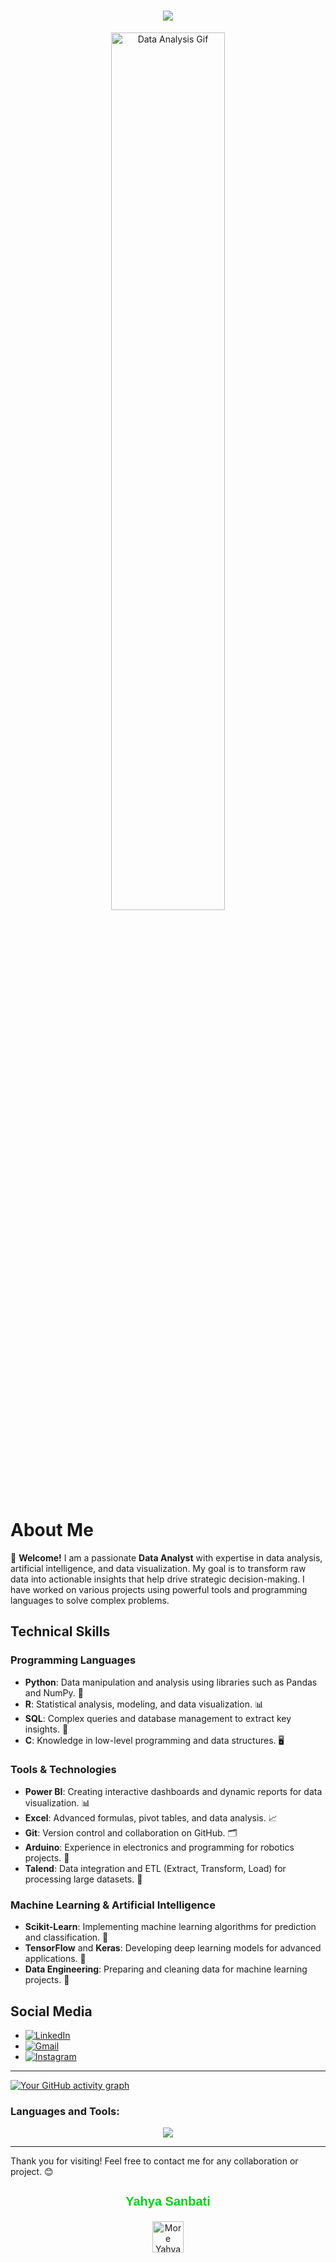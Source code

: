 <h1 align="center">
    <img src="https://readme-typing-svg.herokuapp.com/?font=Righteous&size=35&color=00D310&center=true&vCenter=true&width=500&height=70&duration=4000&pause=1000&lines=Hi+There!+👋;+I'm+Yahya+Sanbati;" />
</h1>

<p align="center">
  <img src="https://giffiles.alphacoders.com/362/36249.gif" alt="Data Analysis Gif" width="60%" />
</p>

# About Me

👋 **Welcome!** I am a passionate **Data Analyst** with expertise in data analysis, artificial intelligence, and data visualization. My goal is to transform raw data into actionable insights that help drive strategic decision-making. I have worked on various projects using powerful tools and programming languages to solve complex problems.

## Technical Skills

### Programming Languages
- **Python**: Data manipulation and analysis using libraries such as Pandas and NumPy. 🐍
- **R**: Statistical analysis, modeling, and data visualization. 📊
- **SQL**: Complex queries and database management to extract key insights. 💾
- **C**: Knowledge in low-level programming and data structures. 🖥️

### Tools & Technologies
- **Power BI**: Creating interactive dashboards and dynamic reports for data visualization. 📊
- **Excel**: Advanced formulas, pivot tables, and data analysis. 📈
- **Git**: Version control and collaboration on GitHub. 🗂️
- **Arduino**: Experience in electronics and programming for robotics projects. 🤖
- **Talend**: Data integration and ETL (Extract, Transform, Load) for processing large datasets. 🔄

### Machine Learning & Artificial Intelligence
- **Scikit-Learn**: Implementing machine learning algorithms for prediction and classification. 🤖
- **TensorFlow** and **Keras**: Developing deep learning models for advanced applications. 🧠
- **Data Engineering**: Preparing and cleaning data for machine learning projects. 🔧

## Social Media

- [![LinkedIn](https://img.shields.io/badge/-LinkedIn-blue?style=flat&logo=Linkedin&logoColor=white)](https://www.linkedin.com/in/yahya-sanbati)
- [![Gmail](https://img.shields.io/badge/-Gmail-c14438?style=flat&logo=Gmail&logoColor=white)](mailto:yahyasanbati.mail@gmail.com)
- [![Instagram](https://img.shields.io/badge/-Instagram-c13584?style=flat&labelColor=c13584&logo=instagram&logoColor=white)](https://www.instagram.com/sanbati_yahya/)

---
[![Your GitHub activity graph](https://github-readme-activity-graph.vercel.app/graph?username=SANBATI-YAHYA&bg_color=000000&color=ffffff&line=2e8b57&point=ffffff&area=true&hide_border=false)](https://github.com/ashutosh00710/github-readme-activity-graph)


<h3 align="left">Languages and Tools:</h3>

<p align="center">
  <a href="https://skillicons.dev">
    <img src="https://skillicons.dev/icons?i=git,anaconda,arduino,c,cs,github,mongodb,mysql,postgres,powershell,pycharm,py,raspberrypi,sklearn,tensorflow,visualstudio,vscode,matplotlib" />
  </a>
</p>

---

Thank you for visiting! Feel free to contact me for any collaboration or project. 😊


<h3 align="center" style="font-family: Arial, sans-serif; font-size: 20px; color: #00D310;">
    Yahya Sanbati
</h3>


<p align="center">
  <img src="https://images.genius.com/f95aaf32647a4c21c33724a10af52632.400x400x1.jpg" alt="More Yahya Sanbati" width="50" />
</p>
